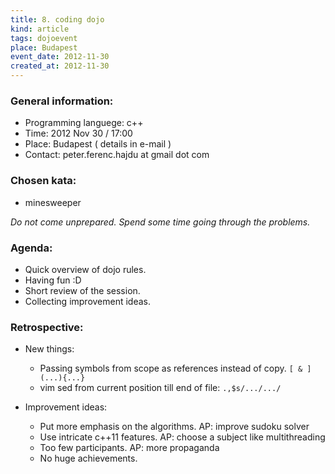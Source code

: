 ```yaml
---
title: 8. coding dojo
kind: article
tags: dojoevent
place: Budapest
event_date: 2012-11-30
created_at: 2012-11-30
---
```


### General information:

* Programming languege: c++
* Time: 2012 Nov 30 / 17:00
* Place: Budapest ( details in e-mail )
* Contact: peter.ferenc.hajdu at gmail dot com

### Chosen kata:

* minesweeper

_Do not come unprepared. Spend some time going through the problems._

### Agenda:

* Quick overview of dojo rules.
* Having fun :D
* Short review of the session.
* Collecting improvement ideas.

### Retrospective:

* New things:
  * Passing symbols from scope as references instead of copy. ```[ & ](...){...}```
  * vim sed from current position till end of file: ```.,$s/.../.../```

* Improvement ideas:
  * Put more emphasis on the algorithms. AP: improve sudoku solver
  * Use intricate c++11 features. AP: choose a subject like multithreading
  * Too few participants. AP: more propaganda
  * No huge achievements.

